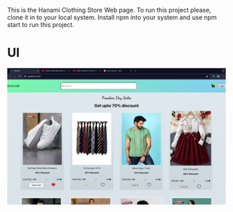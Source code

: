 This is the Hanami Clothing Store Web page.
To run this project please, clone it in to your local system.
Install npm into your system and use npm start to run this project.


# UI
![alt text](UI-final.png)
